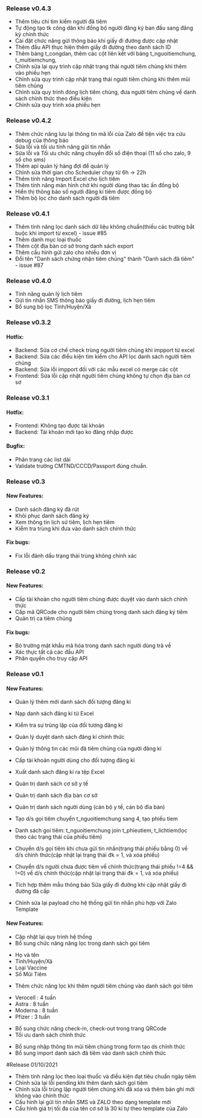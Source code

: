 ### Release v0.4.3
* Thêm tiêu chí tìm kiếm người đã tiêm
* Tự động tạo tk công dân khi đồng bộ người đăng ký ban đầu sang đăng ký chính thức
* Cài đặt chức năng gửi thông báo khi giấy đi đường được cập nhật 
* Thêm đầu API thực hiện thêm giấy đi đường theo danh sách ID 
* Thêm bảng t_congdan, thêm các cột liên kết với bảng t_nguoitiemchung, t_muitiemchung, 
* Chỉnh sửa lại quy trình cập nhật trạng thái người tiêm chủng khi thêm vào phiếu hẹn 
* Chỉnh sửa quy trình cập nhật trạng thái người tiêm chủng khi thêm mũi tiêm chủng
* Chỉnh sửa quy trình đóng lịch tiêm chủng, đưa người tiêm chủng về danh sách chính thức theo điều kiện
* Chỉnh sửa quy trình xóa phiếu hẹn

### Release v0.4.2
* Thêm chức năng lưu lại thông tin mã lỗi của Zalo để tiện việc tra cứu debug của thông báo
* Sửa lỗi và tối ưu tính năng gửi tin nhắn
* Sửa lỗi và Tối ưu chức năng chuyển đổi số điện thoại (11 số cho zalo, 9 số cho sms)
* Thêm api quản lý hàng đợi để quản lý
* Chỉnh sửa thời gian cho Scheduler chạy từ 6h -> 22h
* Thêm tính năng Import Excel cho lịch tiêm
* Thêm tính năng màn hình chờ khi người dùng thao tác ấn đồng bộ
* Hiển thị thông báo số người đăng kí tiêm được đồng bộ
* Thêm bộ lọc cho danh sách người đã tiêm

### Release v0.4.1
* Thêm tính năng lọc danh sách dữ liệu không chuẩn(thiếu các trường bắt buộc khi import từ excel) - issue #85 
* Thêm danh mục loại thuốc
* Thêm cột địa bàn cơ sở trong danh sách export
* Thêm cấu hình gửi zalo cho nhiều đơn vị
* Đổi tên "Danh sách chứng nhận tiêm chủng" thành "Danh sách đã tiêm" - issue #87

### Release v0.4.0
* Tính năng quản lý lịch tiêm
* Gửi tin nhắn SMS thông báo giấy đi đường, lịch hẹn tiêm
* Bổ sung bộ lọc Tỉnh/Huyện/Xã

### Release v0.3.2
#### Hotfix:
* Backend: Sửa cơ chế check trùng người tiêm chủng khi impport từ excel
* Backend: Sửa các điều kiện tìm kiếm cho API lọc danh sách người tiêm chủng
* Backend: Sửa lỗi impport đối với các mẫu excel có merge các cột
* Frontend: Sửa lỗi cập nhật người tiêm chủng không tự chọn địa bàn cơ sơ

### Release v0.3.1
#### Hotfix:
* Frontend: Không tạo được tài khoản 
* Backend: Tài khoản mới tạo ko đăng nhập được
#### Bugfix:
* Phân trang các list dài
* Validate trường CMTND/CCCD/Passport đúng chuẩn.

### Release v0.3
#### New Features:
* Danh sách đăng ký đã rút
* Khôi phục danh sách đăng ký
* Xem thông tin lịch sử tiêm, lịch hẹn tiêm
* Kiểm tra trùng khi đưa vào danh sách chính thức
#### Fix bugs:
* Fix lỗi đánh dấu trạng thái trùng không chính xác

### Release v0.2
#### New Features:
* Cấp tài khoản cho người tiêm chủng được duyệt vào danh sách chính thức
* Cấp mã QRCode cho người tiêm chủng trong danh sách đăng ký tiêm
* Quản trị ca tiêm chủng
#### Fix bugs:
* Bỏ trường mật khẩu mã hóa trong danh sách người dùng trả về
* Xác thực tất cả các đầu API
* Phân quyền cho truy cập API

### Release v0.1
#### New Features:
* Quản lý thêm mới danh sách đối tượng đăng kí
* Nạp danh sách đăng kí từ Excel
* Kiểm tra sự trùng lặp của đối tương đăng kí
* Quản lý duyệt danh sách đăng kí chính thức
* Quản lý thông tin các mũi đã tiêm chủng của người đăng kí
* Cấp tài khoản người dùng cho đối tượng đăng kí
* Xuất danh sách đăng kí ra tệp Excel
* Quản trị danh sách cơ sở y tế
* Quản trị danh sách địa bàn cơ sở
* Quản trị danh sách người dùng (cán bộ y tế, cán bộ đia bàn)


* Tạo d/s gọi tiêm chuyển t_nguoitiemchung sang 4, tạo phiếu tiem
* Danh sách goi tiêm: t_nguoitiemchung join t_phieutiem, t_lichtiem(lọc theo các trạng thái của phiếu tiêm)
* Chuyển d/s gọi tiêm khi chưa gửi tin nhắn(trạng thái phiếu bằng 0) về d/s chính thức(cập nhật lại trạng thái đk = 1, và xóa phiếu)
* Chuyển d/s người chưa được tiêm về chính thức(trạng thái phiếu !=4 && !=0) về d/s chính thức(cập nhật lại trạng thái đk = 1, và xóa phiếu)
* Tích hợp thêm mẫu thông báo Sửa giấy đi đường khi cập nhật giấy đi đường đã cấp
* Chỉnh sửa lại payload cho hệ thống gửi tin nhắn phù hợp với Zalo Template

#### New Features:
* Cập nhật lại quy trình hệ thống
* Bổ sung chức năng năng lọc trong danh sách gọi tiêm
+ Họ và tên
+ Tỉnh/Huyện/Xã
+ Loại Vaccine
+ Số Mũi Tiêm
* Thêm chức năng lọc khi thêm người tiêm chủng vào danh sách gọi tiêm
+ Verocell : 4 tuần
+ Astra : 8 tuần
+ Moderna : 8 tuần
+ Pfizer : 3 tuần
* Bổ sung chức năng check-in, check-out trong trang QRCode
* Tối ưu danh sách chính thức
+ Bổ sung nhập thông tin mũi tiêm chủng trong form tạo ds chính thức
+ Bổ sung import danh sách đã tiêm vào danh sách chính thức

#Release 01/10/2021
+ Thêm tính năng lọc theo loại thuốc và điều kiện đạt tiêu chuẩn ngày tiêm
+ Chỉnh sửa lại lỗi pending khi thêm danh sách gọi tiêm
+ Chỉnh sửa lỗi trùng lặp người tiêm chủng khi đã xóa và thêm bản ghi mới không vào chính thức
+ Cấu hình lại gửi tin nhắn SMS và ZALO theo dạng template mới
+ Cấu hình giá trị tối đa của tên cơ sở là 30 kí tự theo template của Zalo